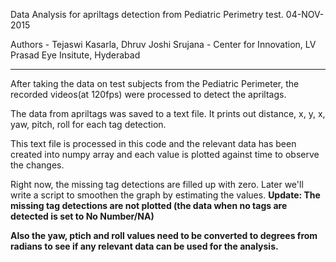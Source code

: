 Data Analysis for apriltags detection from Pediatric Perimetry test.
04-NOV-2015

Authors - Tejaswi Kasarla, Dhruv Joshi
Srujana - Center for Innovation, LV Prasad Eye Insitute, Hyderabad

----------------------------------------------------------------------

After taking the data on test subjects from the Pediatric Perimeter, the recorded videos(at 120fps) were processed to detect the apriltags.

The data from apriltags was saved to a text file. It prints out distance, x, y, x, yaw, pitch, roll for each tag detection.

This text file is processed in this code and the relevant data has been created into numpy array and each value is plotted against time to observe the changes.

Right now, the missing tag detections are filled up with zero. Later we'll write a script to smoothen the graph by estimating the values.
<b>Update:<b> The missing tag detections are not plotted (the data when no tags are detected is set to No Number/NA) 

Also the yaw, ptich and roll values need to be converted to degrees from radians to see if any relevant data can be used for the analysis.
